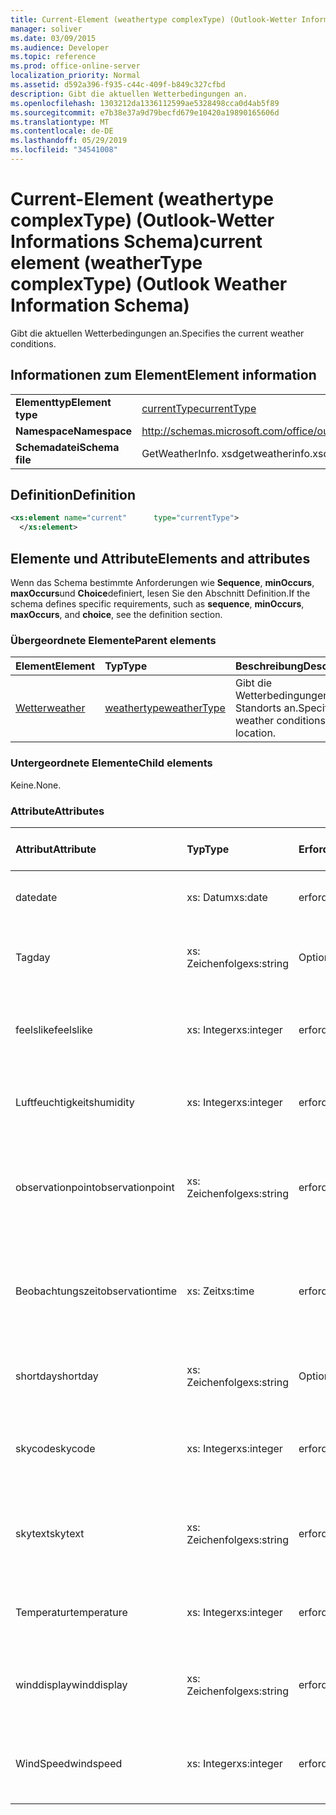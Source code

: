 ```yaml
---
title: Current-Element (weathertype complexType) (Outlook-Wetter Informations Schema)
manager: soliver
ms.date: 03/09/2015
ms.audience: Developer
ms.topic: reference
ms.prod: office-online-server
localization_priority: Normal
ms.assetid: d592a396-f935-c44c-409f-b849c327cfbd
description: Gibt die aktuellen Wetterbedingungen an.
ms.openlocfilehash: 1303212da1336112599ae5328498cca0d4ab5f89
ms.sourcegitcommit: e7b38e37a9d79becfd679e10420a19890165606d
ms.translationtype: MT
ms.contentlocale: de-DE
ms.lasthandoff: 05/29/2019
ms.locfileid: "34541008"
---
```

# <a name="current-element-weathertype-complextype-outlook-weather-information-schema"></a><span data-ttu-id="2fc3c-103">Current-Element (weathertype complexType) (Outlook-Wetter Informations Schema)</span><span class="sxs-lookup"><span data-stu-id="2fc3c-103">current element (weatherType complexType) (Outlook Weather Information Schema)</span></span>

<span data-ttu-id="2fc3c-104">Gibt die aktuellen Wetterbedingungen an.</span><span class="sxs-lookup"><span data-stu-id="2fc3c-104">Specifies the current weather conditions.</span></span>
  
## <a name="element-information"></a><span data-ttu-id="2fc3c-105">Informationen zum Element</span><span class="sxs-lookup"><span data-stu-id="2fc3c-105">Element information</span></span>

|||
|:-----|:-----|
|<span data-ttu-id="2fc3c-106">**Elementtyp**</span><span class="sxs-lookup"><span data-stu-id="2fc3c-106">**Element type**</span></span> <br/> |[<span data-ttu-id="2fc3c-107">currentType</span><span class="sxs-lookup"><span data-stu-id="2fc3c-107">currentType</span></span>](currenttype-complextype-outlook-weather-information-schema.md) <br/> |
|<span data-ttu-id="2fc3c-108">**Namespace**</span><span class="sxs-lookup"><span data-stu-id="2fc3c-108">**Namespace**</span></span> <br/> |http://schemas.microsoft.com/office/outlook/15/getweatherinfo.xsd  <br/> |
|<span data-ttu-id="2fc3c-109">**Schemadatei**</span><span class="sxs-lookup"><span data-stu-id="2fc3c-109">**Schema file**</span></span> <br/> |<span data-ttu-id="2fc3c-110">GetWeatherInfo. xsd</span><span class="sxs-lookup"><span data-stu-id="2fc3c-110">getweatherinfo.xsd</span></span>  <br/> |
   
## <a name="definition"></a><span data-ttu-id="2fc3c-111">Definition</span><span class="sxs-lookup"><span data-stu-id="2fc3c-111">Definition</span></span>

```XML
<xs:element name="current"      type="currentType">
  </xs:element>  

```

## <a name="elements-and-attributes"></a><span data-ttu-id="2fc3c-112">Elemente und Attribute</span><span class="sxs-lookup"><span data-stu-id="2fc3c-112">Elements and attributes</span></span>

<span data-ttu-id="2fc3c-113">Wenn das Schema bestimmte Anforderungen wie **Sequence**, **minOccurs**, **maxOccurs**und **Choice**definiert, lesen Sie den Abschnitt Definition.</span><span class="sxs-lookup"><span data-stu-id="2fc3c-113">If the schema defines specific requirements, such as **sequence**, **minOccurs**, **maxOccurs**, and **choice**, see the definition section.</span></span> 
  
### <a name="parent-elements"></a><span data-ttu-id="2fc3c-114">Übergeordnete Elemente</span><span class="sxs-lookup"><span data-stu-id="2fc3c-114">Parent elements</span></span>

|<span data-ttu-id="2fc3c-115">**Element**</span><span class="sxs-lookup"><span data-stu-id="2fc3c-115">**Element**</span></span>|<span data-ttu-id="2fc3c-116">**Typ**</span><span class="sxs-lookup"><span data-stu-id="2fc3c-116">**Type**</span></span>|<span data-ttu-id="2fc3c-117">**Beschreibung**</span><span class="sxs-lookup"><span data-stu-id="2fc3c-117">**Description**</span></span>|
|:-----|:-----|:-----|
|[<span data-ttu-id="2fc3c-118">Wetter</span><span class="sxs-lookup"><span data-stu-id="2fc3c-118">weather</span></span>](weather-element-weatherdata-elementoutlook-weather-information-schema.md) <br/> |[<span data-ttu-id="2fc3c-119">weathertype</span><span class="sxs-lookup"><span data-stu-id="2fc3c-119">weatherType</span></span>](weathertype-complextype-outlook-weather-information-schema.md) <br/> |<span data-ttu-id="2fc3c-120">Gibt die Wetterbedingungen eines Standorts an.</span><span class="sxs-lookup"><span data-stu-id="2fc3c-120">Specifies the weather conditions of a location.</span></span>  <br/> |
   
### <a name="child-elements"></a><span data-ttu-id="2fc3c-121">Untergeordnete Elemente</span><span class="sxs-lookup"><span data-stu-id="2fc3c-121">Child elements</span></span>

<span data-ttu-id="2fc3c-122">Keine.</span><span class="sxs-lookup"><span data-stu-id="2fc3c-122">None.</span></span>
  
### <a name="attributes"></a><span data-ttu-id="2fc3c-123">Attribute</span><span class="sxs-lookup"><span data-stu-id="2fc3c-123">Attributes</span></span>

|<span data-ttu-id="2fc3c-124">**Attribut**</span><span class="sxs-lookup"><span data-stu-id="2fc3c-124">**Attribute**</span></span>|<span data-ttu-id="2fc3c-125">**Typ**</span><span class="sxs-lookup"><span data-stu-id="2fc3c-125">**Type**</span></span>|<span data-ttu-id="2fc3c-126">**Erforderlich**</span><span class="sxs-lookup"><span data-stu-id="2fc3c-126">**Required**</span></span>|<span data-ttu-id="2fc3c-127">**Beschreibung**</span><span class="sxs-lookup"><span data-stu-id="2fc3c-127">**Description**</span></span>|<span data-ttu-id="2fc3c-128">**Mögliche Werte**</span><span class="sxs-lookup"><span data-stu-id="2fc3c-128">**Possible values**</span></span>|
|:-----|:-----|:-----|:-----|:-----|
|<span data-ttu-id="2fc3c-129">date</span><span class="sxs-lookup"><span data-stu-id="2fc3c-129">date</span></span>  <br/> |<span data-ttu-id="2fc3c-130">xs: Datum</span><span class="sxs-lookup"><span data-stu-id="2fc3c-130">xs:date</span></span>  <br/> |<span data-ttu-id="2fc3c-131">erforderlich</span><span class="sxs-lookup"><span data-stu-id="2fc3c-131">required</span></span>  <br/> |<span data-ttu-id="2fc3c-132">Gibt das heutige Datum an.</span><span class="sxs-lookup"><span data-stu-id="2fc3c-132">Specifies today's date.</span></span>  <br/> |<span data-ttu-id="2fc3c-133">Ein Wert vom Typ xs: Date</span><span class="sxs-lookup"><span data-stu-id="2fc3c-133">A value of the type xs:date</span></span>  <br/> |
|<span data-ttu-id="2fc3c-134">Tag</span><span class="sxs-lookup"><span data-stu-id="2fc3c-134">day</span></span>  <br/> |<span data-ttu-id="2fc3c-135">xs: Zeichenfolge</span><span class="sxs-lookup"><span data-stu-id="2fc3c-135">xs:string</span></span>  <br/> |<span data-ttu-id="2fc3c-136">Optional</span><span class="sxs-lookup"><span data-stu-id="2fc3c-136">optional</span></span>  <br/> |<span data-ttu-id="2fc3c-137">Gibt einen Tag für die Prognose an.</span><span class="sxs-lookup"><span data-stu-id="2fc3c-137">Specifies a day for the forecast.</span></span>  <br/> |<span data-ttu-id="2fc3c-138">Ein Wert vom Typ xs: String</span><span class="sxs-lookup"><span data-stu-id="2fc3c-138">A value of the type xs:string</span></span>  <br/> |
|<span data-ttu-id="2fc3c-139">feelslike</span><span class="sxs-lookup"><span data-stu-id="2fc3c-139">feelslike</span></span>  <br/> |<span data-ttu-id="2fc3c-140">xs: Integer</span><span class="sxs-lookup"><span data-stu-id="2fc3c-140">xs:integer</span></span>  <br/> |<span data-ttu-id="2fc3c-141">erforderlich</span><span class="sxs-lookup"><span data-stu-id="2fc3c-141">required</span></span>  <br/> |<span data-ttu-id="2fc3c-142">Gibt die Temperatur an, wie sich das aktuelle Wetter anfühlt.</span><span class="sxs-lookup"><span data-stu-id="2fc3c-142">Specifies the temperature of how the current weather feels like.</span></span>  <br/> |<span data-ttu-id="2fc3c-143">Ein Wert vom Typ xs: Integer</span><span class="sxs-lookup"><span data-stu-id="2fc3c-143">A value of the type xs:integer</span></span>  <br/> |
|<span data-ttu-id="2fc3c-144">Luftfeuchtigkeits</span><span class="sxs-lookup"><span data-stu-id="2fc3c-144">humidity</span></span>  <br/> |<span data-ttu-id="2fc3c-145">xs: Integer</span><span class="sxs-lookup"><span data-stu-id="2fc3c-145">xs:integer</span></span>  <br/> |<span data-ttu-id="2fc3c-146">erforderlich</span><span class="sxs-lookup"><span data-stu-id="2fc3c-146">required</span></span>  <br/> |<span data-ttu-id="2fc3c-147">Gibt den aktuellen numerischen Feuchtewert an.</span><span class="sxs-lookup"><span data-stu-id="2fc3c-147">Specifies the current numerical humidity value.</span></span>  <br/> |<span data-ttu-id="2fc3c-148">Ein Wert vom Typ xs: Integer</span><span class="sxs-lookup"><span data-stu-id="2fc3c-148">A value of the type xs:integer</span></span>  <br/> |
|<span data-ttu-id="2fc3c-149">observationpoint</span><span class="sxs-lookup"><span data-stu-id="2fc3c-149">observationpoint</span></span>  <br/> |<span data-ttu-id="2fc3c-150">xs: Zeichenfolge</span><span class="sxs-lookup"><span data-stu-id="2fc3c-150">xs:string</span></span>  <br/> |<span data-ttu-id="2fc3c-151">erforderlich</span><span class="sxs-lookup"><span data-stu-id="2fc3c-151">required</span></span>  <br/> |<span data-ttu-id="2fc3c-152">Gibt an, von wo die aktuellen Wetterinformationen beobachtet werden.</span><span class="sxs-lookup"><span data-stu-id="2fc3c-152">Specifies where the current weather information is observed from.</span></span>  <br/> |<span data-ttu-id="2fc3c-153">Ein Wert vom Typ xs: String</span><span class="sxs-lookup"><span data-stu-id="2fc3c-153">A value of the type xs:string</span></span>  <br/> |
|<span data-ttu-id="2fc3c-154">Beobachtungszeit</span><span class="sxs-lookup"><span data-stu-id="2fc3c-154">observationtime</span></span>  <br/> |<span data-ttu-id="2fc3c-155">xs: Zeit</span><span class="sxs-lookup"><span data-stu-id="2fc3c-155">xs:time</span></span>  <br/> |<span data-ttu-id="2fc3c-156">erforderlich</span><span class="sxs-lookup"><span data-stu-id="2fc3c-156">required</span></span>  <br/> |<span data-ttu-id="2fc3c-157">Gibt an, wann die aktuellen Wetterinformationen bei beobachtet werden.</span><span class="sxs-lookup"><span data-stu-id="2fc3c-157">Specifies when the current weather information is observed at.</span></span>  <br/> |<span data-ttu-id="2fc3c-158">Ein Wert vom Typ xs: Time</span><span class="sxs-lookup"><span data-stu-id="2fc3c-158">A value of the type xs:time</span></span>  <br/> |
|<span data-ttu-id="2fc3c-159">shortday</span><span class="sxs-lookup"><span data-stu-id="2fc3c-159">shortday</span></span>  <br/> |<span data-ttu-id="2fc3c-160">xs: Zeichenfolge</span><span class="sxs-lookup"><span data-stu-id="2fc3c-160">xs:string</span></span>  <br/> |<span data-ttu-id="2fc3c-161">Optional</span><span class="sxs-lookup"><span data-stu-id="2fc3c-161">optional</span></span>  <br/> |<span data-ttu-id="2fc3c-162">Gibt einen Tag in abgekürzter Form an.</span><span class="sxs-lookup"><span data-stu-id="2fc3c-162">Specifies a day in abbreviated form.</span></span>  <br/> |<span data-ttu-id="2fc3c-163">Ein Wert vom Typ xs: String</span><span class="sxs-lookup"><span data-stu-id="2fc3c-163">A value of the type xs:string</span></span>  <br/> |
|<span data-ttu-id="2fc3c-164">skycode</span><span class="sxs-lookup"><span data-stu-id="2fc3c-164">skycode</span></span>  <br/> |<span data-ttu-id="2fc3c-165">xs: Integer</span><span class="sxs-lookup"><span data-stu-id="2fc3c-165">xs:integer</span></span>  <br/> |<span data-ttu-id="2fc3c-166">erforderlich</span><span class="sxs-lookup"><span data-stu-id="2fc3c-166">required</span></span>  <br/> |<span data-ttu-id="2fc3c-167">Gibt einen ganzzahligen Code für die aktuellen Wetterbedingungen an.</span><span class="sxs-lookup"><span data-stu-id="2fc3c-167">Specifies an integer code for the current weather conditions.</span></span>  <br/> |<span data-ttu-id="2fc3c-168">Ein Wert vom Typ xs: Integer</span><span class="sxs-lookup"><span data-stu-id="2fc3c-168">A value of the type xs:integer</span></span>  <br/> |
|<span data-ttu-id="2fc3c-169">skytext</span><span class="sxs-lookup"><span data-stu-id="2fc3c-169">skytext</span></span>  <br/> |<span data-ttu-id="2fc3c-170">xs: Zeichenfolge</span><span class="sxs-lookup"><span data-stu-id="2fc3c-170">xs:string</span></span>  <br/> |<span data-ttu-id="2fc3c-171">erforderlich</span><span class="sxs-lookup"><span data-stu-id="2fc3c-171">required</span></span>  <br/> |<span data-ttu-id="2fc3c-172">Gibt ein bis zwei Wörter an, die die aktuellen Wetterbedingungen beschreiben.</span><span class="sxs-lookup"><span data-stu-id="2fc3c-172">Specifies one to two words describing current weather conditions.</span></span>  <br/> |<span data-ttu-id="2fc3c-173">Ein Wert vom Typ xs: String</span><span class="sxs-lookup"><span data-stu-id="2fc3c-173">A value of the type xs:string</span></span>  <br/> |
|<span data-ttu-id="2fc3c-174">Temperatur</span><span class="sxs-lookup"><span data-stu-id="2fc3c-174">temperature</span></span>  <br/> |<span data-ttu-id="2fc3c-175">xs: Integer</span><span class="sxs-lookup"><span data-stu-id="2fc3c-175">xs:integer</span></span>  <br/> |<span data-ttu-id="2fc3c-176">erforderlich</span><span class="sxs-lookup"><span data-stu-id="2fc3c-176">required</span></span>  <br/> |<span data-ttu-id="2fc3c-177">Gibt die aktuelle Temperatur des Standorts an.</span><span class="sxs-lookup"><span data-stu-id="2fc3c-177">Specifies the current temperature of the location.</span></span>  <br/> |<span data-ttu-id="2fc3c-178">Ein Wert vom Typ xs: Integer</span><span class="sxs-lookup"><span data-stu-id="2fc3c-178">A value of the type xs:integer</span></span>  <br/> |
|<span data-ttu-id="2fc3c-179">winddisplay</span><span class="sxs-lookup"><span data-stu-id="2fc3c-179">winddisplay</span></span>  <br/> |<span data-ttu-id="2fc3c-180">xs: Zeichenfolge</span><span class="sxs-lookup"><span data-stu-id="2fc3c-180">xs:string</span></span>  <br/> |<span data-ttu-id="2fc3c-181">erforderlich</span><span class="sxs-lookup"><span data-stu-id="2fc3c-181">required</span></span>  <br/> |<span data-ttu-id="2fc3c-182">Eine Zeichenfolge, die die aktuellen Windbedingungen beschreibt.</span><span class="sxs-lookup"><span data-stu-id="2fc3c-182">A string that describes the current wind conditions.</span></span>  <br/> |<span data-ttu-id="2fc3c-183">Ein Wert vom Typ xs: String</span><span class="sxs-lookup"><span data-stu-id="2fc3c-183">A value of the type xs:string</span></span>  <br/> |
|<span data-ttu-id="2fc3c-184">WindSpeed</span><span class="sxs-lookup"><span data-stu-id="2fc3c-184">windspeed</span></span>  <br/> |<span data-ttu-id="2fc3c-185">xs: Integer</span><span class="sxs-lookup"><span data-stu-id="2fc3c-185">xs:integer</span></span>  <br/> |<span data-ttu-id="2fc3c-186">erforderlich</span><span class="sxs-lookup"><span data-stu-id="2fc3c-186">required</span></span>  <br/> |<span data-ttu-id="2fc3c-187">Gibt den aktuellen numerischen Wind Geschwindigkeitswert an.</span><span class="sxs-lookup"><span data-stu-id="2fc3c-187">Specifies the current numerical wind speed value.</span></span>  <br/> |<span data-ttu-id="2fc3c-188">Ein Wert vom Typ xs: Integer</span><span class="sxs-lookup"><span data-stu-id="2fc3c-188">A value of the type xs:integer</span></span>  <br/> |
   

